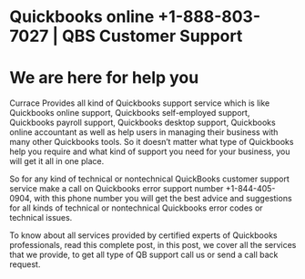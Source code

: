 # Quickbooks online +1-888-803-7027 | QBS Customer Support
# We are here for help you


Currace Provides all kind of Quickbooks support service which is like Quickbooks online support, Quickbooks self-employed support, Quickbooks payroll support, Quickbooks desktop support, Quickbooks online accountant as well as help users in managing their business with many other Quickbooks tools. So it doesn’t matter what type of Quickbooks help you require and what kind of support you need for your business, you will get it all in one place. 

So for any kind of technical or nontechnical QuickBooks customer support service make a call on Quickbooks error support number +1-844-405-0904, with this phone number you will get the best advice and suggestions for all kinds of technical or nontechnical Quickbooks error codes or technical issues.

To know about all services provided by certified experts of Quickbooks professionals, read this complete post, in this post, we cover all the services that we provide, to get all type of  QB support call us or send a call back request.
